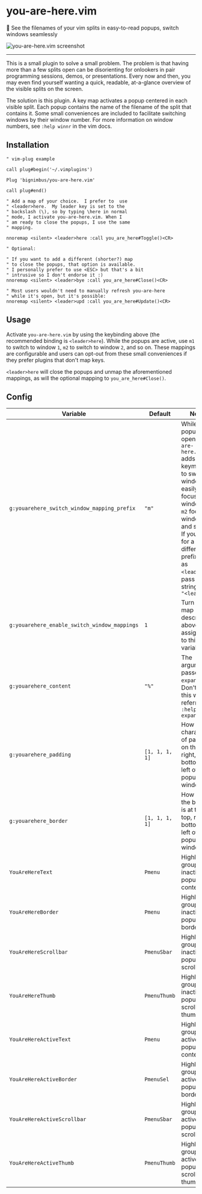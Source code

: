 # you-are-here.vim
📌 See the filenames of your vim splits in easy-to-read popups, switch windows seamlessly

![you-are-here.vim screenshot](https://ghcdn.rawgit.org/bignimbus/you-are-here.vim/master/assets/you-are-here.png)

---

This is a small plugin to solve a small problem.
The problem is that having more than a few splits
open can be disorienting for onlookers in pair
programming sessions, demos, or presentations.
Every now and then, you may even find yourself
wanting a quick, readable, at-a-glance overview of
the visible splits on the screen.

The solution is this plugin. A key map activates
a popup centered in each visible split.  Each popup
contains the name of the filename of the split that
contains it.  Some small conveniences are included
to facilitate switching windows by their window
number.  For more information on window numbers,
see `:help winnr` in the vim docs.

## Installation

```vim
" vim-plug example

call plug#begin('~/.vimplugins')

Plug 'bignimbus/you-are-here.vim'

call plug#end()

" Add a map of your choice.  I prefer to  use
" <leader>here.  My leader key is set to the
" backslash (\), so by typing \here in normal
" mode, I activate you-are-here.vim. When I
" am ready to close the popups, I use the same
" mapping.

nnoremap <silent> <leader>here :call you_are_here#Toggle()<CR>

" Optional: 

" If you want to add a different (shorter?) map
" to close the popups, that option is available.
" I personally prefer to use <ESC> but that's a bit
" intrusive so I don't endorse it :)
nnoremap <silent> <leader>bye :call you_are_here#Close()<CR>

" Most users wouldn't need to manually refresh you-are-here
" while it's open, but it's possible:
nnoremap <silent> <leader>upd :call you_are_here#Update()<CR>
```

## Usage

Activate `you-are-here.vim` by using the keybinding above
(the recommended binding is `<leader>here`).  While the
popups are active, use `m1` to switch to window `1`, `m2`
to switch to window `2`, and so on.  These mappings are
configurable and users can opt-out from these small
conveniences if they prefer plugins that don't map keys.

`<leader>here` will close the popups and unmap the
aforementioned mappings, as will the optional mapping to
`you_are_here#Close()`.

## Config

|Variable|Default|Notes|
|---|---|---|
|`g:youarehere_switch_window_mapping_prefix`|`"m"`|While the popups are open, `you-are-here.vim` adds a keymapping to switch windows easily. `m1` focuses window `1`, `m2` focuses window `2`, and so on.  If you wish for a different prefix, such as `<leader>w`, pass it as a string literal `"<leader>w"`|
|`g:youarehere_enable_switch_window_mappings`|`1`|Turn off the map described above by assigning `0` to this variable|
|`g:youarehere_content`|`"%"`|The argument passed to `expand()`.  Don't touch this without referring to `:help expand`|
|`g:youarehere_padding`|`[1, 1, 1, 1]`|How many characters of padding on the top, right, bottom, and left of the popup windows|
|`g:youarehere_border`|`[1, 1, 1, 1]`|How thick the border is at the top, right, bottom, and left of the popup windows|
|`YouAreHereText`|`Pmenu`|Highlight group for inactive popup content|
|`YouAreHereBorder`|`Pmenu`|Highlight group for inactive popup borders|
|`YouAreHereScrollbar`|`PmenuSbar`|Highlight group for inactive popup scrollbars|
|`YouAreHereThumb`|`PmenuThumb`|Highlight group for inactive popup scrollbar thumb|
|`YouAreHereActiveText`|`Pmenu`|Highlight group for active popup content|
|`YouAreHereActiveBorder`|`PmenuSel`|Highlight group for active popup borders|
|`YouAreHereActiveScrollbar`|`PmenuSbar`|Highlight group for active popup scrollbars|
|`YouAreHereActiveThumb`|`PmenuThumb`|Highlight group for active popup scrollbar thumb|
